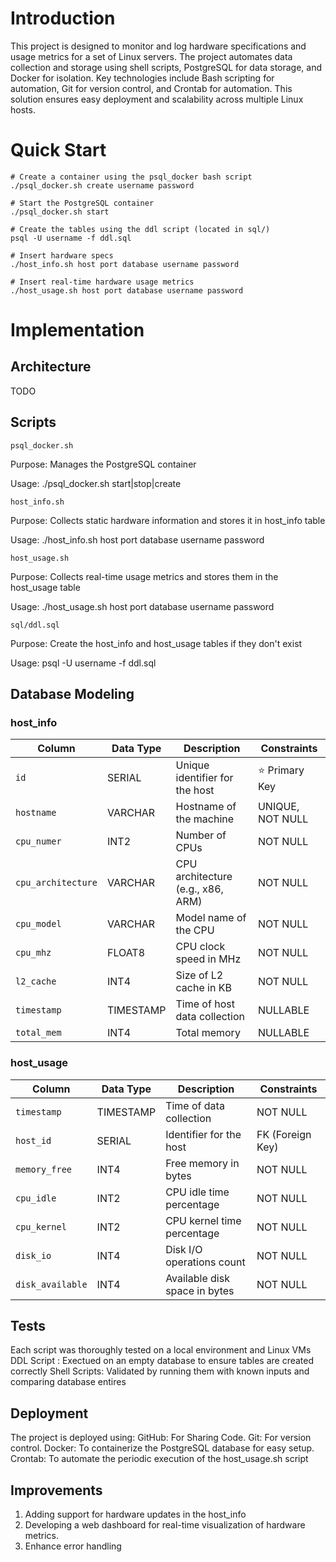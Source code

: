 # Introduction
This project is designed to monitor and log hardware specifications and usage metrics for a set of Linux servers. The project automates data collection and storage using shell scripts, PostgreSQL for data storage, and Docker for isolation. Key technologies include Bash scripting for automation, Git for version control, and Crontab for automation. This solution ensures easy deployment and scalability across multiple Linux hosts.

# Quick Start
```
# Create a container using the psql_docker bash script
./psql_docker.sh create username password

# Start the PostgreSQL container
./psql_docker.sh start

# Create the tables using the ddl script (located in sql/)
psql -U username -f ddl.sql

# Insert hardware specs
./host_info.sh host port database username password 

# Insert real-time hardware usage metrics 
./host_usage.sh host port database username password
```

# Implementation
## Architecture
TODO

## Scripts
`psql_docker.sh`

Purpose: Manages the PostgreSQL container

Usage: ./psql_docker.sh start|stop|create


`host_info.sh`

Purpose: Collects static hardware information and stores it in host_info table

Usage: ./host_info.sh host port database username password


`host_usage.sh`

Purpose: Collects real-time usage metrics and stores them in the host_usage table

Usage: ./host_usage.sh host port database username password


`sql/ddl.sql`

Purpose: Create the host_info and host_usage tables if they don't exist

Usage: psql -U username -f ddl.sql

## Database Modeling
### host_info
| **Column**           | **Data Type**   | **Description**                      | **Constraints**       |
|-----------------------|-----------------|--------------------------------------|-----------------------|
| `id`                 | SERIAL          | Unique identifier for the host       | ⭐ Primary Key        |
| `hostname`           | VARCHAR         | Hostname of the machine              | UNIQUE, NOT NULL       |
| `cpu_numer`          | INT2            | Number of CPUs                       | NOT NULL               |
| `cpu_architecture`   | VARCHAR         | CPU architecture (e.g., x86, ARM)    | NOT NULL               |
| `cpu_model`          | VARCHAR         | Model name of the CPU                | NOT NULL               |
| `cpu_mhz`            | FLOAT8          | CPU clock speed in MHz               | NOT NULL               |
| `l2_cache`           | INT4            | Size of L2 cache in KB               | NOT NULL               |
| `timestamp`          | TIMESTAMP       | Time of host data collection         | NULLABLE               |
| `total_mem`          | INT4            | Total memory                         | NULLABLE               |

### host_usage
| **Column**         | **Data Type**   | **Description**                  | **Constraints**       |
|---------------------|-----------------|----------------------------------|-----------------------|
| `timestamp`        | TIMESTAMP       | Time of data collection          | NOT NULL               |
| `host_id`          | SERIAL          | Identifier for the host          | FK (Foreign Key)       |
| `memory_free`      | INT4            | Free memory in bytes             | NOT NULL               |
| `cpu_idle`         | INT2            | CPU idle time percentage         | NOT NULL               |
| `cpu_kernel`       | INT2            | CPU kernel time percentage       | NOT NULL               |
| `disk_io`          | INT4            | Disk I/O operations count        | NOT NULL               |
| `disk_available`   | INT4            | Available disk space in bytes    | NOT NULL               |




## Tests
Each script was thoroughly tested on a local environment and Linux VMs
DDL Script : Exectued on an empty database to ensure tables are created correctly
Shell Scripts: Validated by running them with known inputs and comparing database entires

## Deployment
The project is deployed using:
GitHub: For Sharing Code.
Git: For version control.
Docker: To containerize the PostgreSQL database for easy setup.
Crontab: To automate the periodic execution of the host_usage.sh script

## Improvements
1. Adding support for hardware updates in the host_info
2. Developing a web dashboard for real-time visualization of hardware metrics.
3. Enhance error handling
